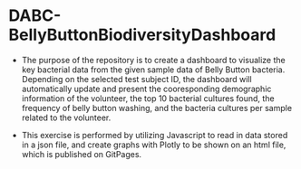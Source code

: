 # DABC-BellyButtonBiodiversityDashboard

- The purpose of the repository is to create a dashboard to visualize the key bacterial data from the given sample data of Belly Button bacteria. Depending on the selected test subject ID, the dashboard will automatically update and present the cooresponding demographic information of the volunteer, the top 10 bacterial cultures found, the frequency of belly button washing, and the bacteria cultures per sample related to the volunteer. 

- This exercise is performed by utilizing Javascript to read in data stored in a json file, and create graphs with Plotly to be shown on an html file, which is published on GitPages.
